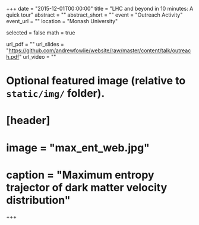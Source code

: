 +++
date = "2015-12-01T00:00:00"
title = "LHC and beyond in 10 minutes: A quick tour"
abstract = ""
abstract_short = ""
event = "Outreach Activity"
event_url = ""
location = "Monash University"

selected = false
math = true

url_pdf = ""
url_slides = "https://github.com/andrewfowlie/website/raw/master/content/talk/outreach.pdf"
url_video = ""

# Optional featured image (relative to `static/img/` folder).
# [header]
# image = "max_ent_web.jpg"
# caption = "Maximum entropy trajector of dark matter velocity distribution"

+++
